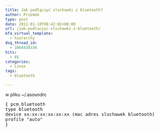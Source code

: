 ```yaml
---
title: Jak podłączyć sluchawki z bluetooth?
author: Przemek
type: post
date: 2012-01-10T08:42:02+00:00
url: /jak-podlaczyc-sluchawki-z-bluetooth/
bfa_virtual_template:
  - hierarchy
dsq_thread_id:
  - 1064438336
hits:
  - 65
categories:
  - Linux
tags:
  - bluetooth

---
```

<!--more--> w pliku ~/.asoundrc

<pre class="lang:default decode:true">{ pcm.bluetooth
type bluetooth
device xx:xx:xx:xx:xx:xx (mac adres sluchawek bluetooth)
profile "auto"
}</pre>